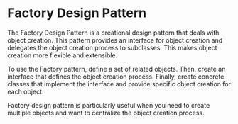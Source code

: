 # Factory Design Pattern

The Factory Design Pattern is a creational design pattern that deals with object creation. This pattern provides an interface for object creation and delegates the object creation process to subclasses. This makes object creation more flexible and extensible.

To use the Factory pattern, define a set of related objects. Then, create an interface that defines the object creation process. Finally, create concrete classes that implement the interface and provide specific object creation for each object.

Factory design pattern is particularly useful when you need to create multiple objects and want to centralize the object creation process.